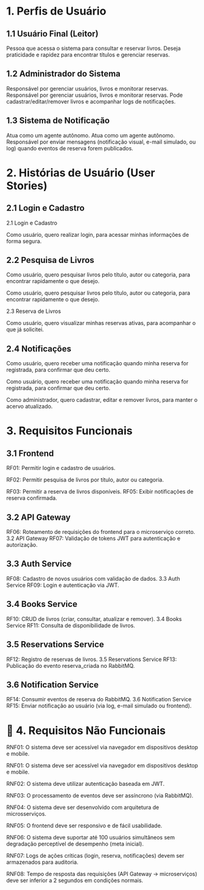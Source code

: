 # 1. Perfis de Usuário

## 1.1 Usuário Final (Leitor)

Pessoa que acessa o sistema para consultar e reservar livros.
Deseja praticidade e rapidez para encontrar títulos e gerenciar reservas.

## 1.2 Administrador do Sistema

Responsável por gerenciar usuários, livros e monitorar reservas.
Responsável por gerenciar usuários, livros e monitorar reservas.
Pode cadastrar/editar/remover livros e acompanhar logs de notificações.

## 1.3 Sistema de Notificação

Atua como um agente autônomo.
Atua como um agente autônomo.
Responsável por enviar mensagens (notificação visual, e-mail simulado, ou log) quando eventos de reserva forem publicados.

# 2. Histórias de Usuário (User Stories)

## 2.1 Login e Cadastro
2.1 Login e Cadastro

Como usuário, quero realizar login, para acessar minhas informações de forma segura.

## 2.2 Pesquisa de Livros

Como usuário, quero pesquisar livros pelo título, autor ou categoria, para encontrar rapidamente o que desejo.

Como usuário, quero pesquisar livros pelo título, autor ou categoria, para encontrar rapidamente o que desejo.

2.3 Reserva de Livros

Como usuário, quero visualizar minhas reservas ativas, para acompanhar o que já solicitei.

## 2.4 Notificações

Como usuário, quero receber uma notificação quando minha reserva for registrada, para confirmar que deu certo.

Como usuário, quero receber uma notificação quando minha reserva for registrada, para confirmar que deu certo.

Como administrador, quero cadastrar, editar e remover livros, para manter o acervo atualizado.

#  3. Requisitos Funcionais

## 3.1 Frontend

RF01: Permitir login e cadastro de usuários.

RF02: Permitir pesquisa de livros por título, autor ou categoria.

RF03: Permitir a reserva de livros disponíveis.
RF05: Exibir notificações de reserva confirmada.

## 3.2 API Gateway

RF06: Roteamento de requisições do frontend para o microserviço correto.
3.2 API Gateway
RF07: Validação de tokens JWT para autenticação e autorização.

## 3.3 Auth Service

RF08: Cadastro de novos usuários com validação de dados.
3.3 Auth Service
RF09: Login e autenticação via JWT.

## 3.4 Books Service

RF10: CRUD de livros (criar, consultar, atualizar e remover).
3.4 Books Service
RF11: Consulta de disponibilidade de livros.

## 3.5 Reservations Service

RF12: Registro de reservas de livros.
3.5 Reservations Service
RF13: Publicação do evento reserva_criada no RabbitMQ.

## 3.6 Notification Service

RF14: Consumir eventos de reserva do RabbitMQ.
3.6 Notification Service
RF15: Enviar notificação ao usuário (via log, e-mail simulado ou frontend).

# 📌 4. Requisitos Não Funcionais

RNF01: O sistema deve ser acessível via navegador em dispositivos desktop e mobile.

RNF01: O sistema deve ser acessível via navegador em dispositivos desktop e mobile.

RNF02: O sistema deve utilizar autenticação baseada em JWT.

RNF03: O processamento de eventos deve ser assíncrono (via RabbitMQ).

RNF04: O sistema deve ser desenvolvido com arquitetura de microsserviços.

RNF05: O frontend deve ser responsivo e de fácil usabilidade.

RNF06: O sistema deve suportar até 100 usuários simultâneos sem degradação perceptível de desempenho (meta inicial).

RNF07: Logs de ações críticas (login, reserva, notificações) devem ser armazenados para auditoria.

RNF08: Tempo de resposta das requisições (API Gateway → microserviços) deve ser inferior a 2 segundos em condições normais.